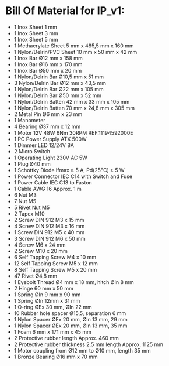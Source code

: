# Bill Of Material for  IP_v1:


* 1	Inox Sheet 1 mm	
* 1	Inox Sheet 3 mm	
* 1	Inox Sheet 5 mm	
* 1	Methacrylate Sheet 5 mm x 485,5 mm x 160 mm	
* 1	Nylon/Delrin/PVC Sheet 10 mm x 50 mm x 42 mm	
* 1	Inox Bar Ø12 mm x 158 mm 	
* 1	Inox Bar Ø16 mm x 170 mm	
* 1	Inox Bar Ø50 mm x 20 mm	
* 1	Nylon/Delrin Bar Ø10,5 mm x 51 mm
* 3	Nylon/Delrin Bar Ø12 mm x 43,5 mm	
* 1	Nylon/Delrin Bar Ø22 mm x 105 mm	
* 1	Nylon/Delrin Bar Ø50 mm x 52 mm	
* 1	Nylon/Delrin Batten 42 mm x 33 mm x 105 mm	
* 1	Nylon/Delrin Batten 70 mm x 24,8 mm x 305 mm	
* 2	Metal Pin Ø6 mm x 23 mm	
* 1	Manometer	
* 4	Bearing Ø37 mm x 12 mm	
* 1	Motor 12V 48W 6Nm 30RPM REF.11194592000E	
* 1	PC Power Supply ATX 500W	
* 1	Dimmer LED 12/24V 8A	
* 2	Micro Switch
* 1	Operating Light 230V AC 5W	
* 1	Plug Ø40 mm	
* 1	Schottky Diode Ifmax ≥ 5 A, Pd(25ºC) ≥ 5 W	
* 1	Power Connector IEC C14 with Switch and Fuse	
* 1	Power Cable IEC C13 to Faston	
* 1	Cable AWG 16 Approx. 1 m	
* 6	Nut M3 	
* 7	Nut M5	
* 5	Rivet Nut M5	
* 2	Tapex M10
* 2	Screw DIN 912 M3 x 15 mm	
* 4	Screw DIN 912 M3 x 16 mm	
* 1	Screw DIN 912 M5 x 40 mm	
* 3	Screw DIN 912 M6 x 50 mm	
* 4	Screw M6 x 24 mm	
* 2	Screw M10 x 20 mm	
* 6	Self Tapping Screw M4 x 10 mm	
* 12 	Self Tapping Screw M5 x 12 mm
* 8	Self Tapping Screw M5 x 20 mm	
* 47 	Rivet Ø4,8 mm
* 1	Eyebolt Thread Ø4 mm x 18 mm, hitch ØIn 8 mm	 
* 2	Hinge 60 mm x 50 mm	
* 1	Spring ØIn 9 mm x 90 mm	
* 1	Spring ØIn 12mm x 31 mm 	
* 1	O-ring ØEx 30 mm, ØIn 22 mm	
* 10 	Rubber hole spacer Ø15,5, separation 6 mm	
* 1	Nylon Spacer ØEx 20 mm, ØIn 13 mm, 29 mm	
* 1	Nylon Spacer ØEx 20 mm, ØIn 13 mm, 35 mm	
* 1	Foam 6 mm x 171 mm x 45 mm	
* 2	Protective rubber length Approx. 460 mm 	
* 2	Protective rubber thickness 2.5 mm length Approx. 1125 mm	
* 1	Motor coupling from Ø12 mm to Ø10 mm, length 35 mm	
* 1	Bronze Bearing Ø16 mm x 70 mm	
